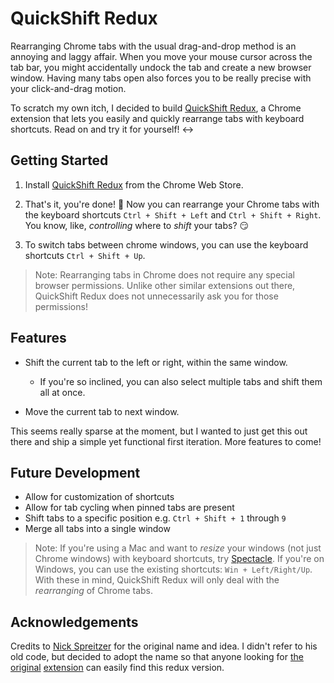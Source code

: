 # QuickShift Redux

Rearranging Chrome tabs with the usual drag-and-drop method is an annoying and laggy affair. When you move your mouse cursor across the tab bar, you might accidentally undock the tab and create a new browser window. Having many tabs open also forces you to be really precise with your click-and-drag motion.

To scratch my own itch, I decided to build [QuickShift Redux](https://chrome.google.com/webstore/detail/quickshift/daiohbdbfnmpbolhbpbngdjdjcbclikm/), a Chrome extension that lets you easily and quickly rearrange tabs with keyboard shortcuts. Read on and try it for yourself! :left_right_arrow:


## Getting Started

1. Install [QuickShift Redux](https://chrome.google.com/webstore/detail/quickshift/daiohbdbfnmpbolhbpbngdjdjcbclikm/) from the Chrome Web Store.

2. That's it, you're done! :tada: Now you can rearrange your Chrome tabs with the keyboard shortcuts `Ctrl + Shift + Left` and `Ctrl + Shift + Right`. You know, like, _controlling_ where to _shift_ your tabs? :smirk:

3. To switch tabs between chrome windows, you can use the keyboard shortcuts `Ctrl + Shift + Up`.

> Note: Rearranging tabs in Chrome does not require any special browser permissions. Unlike other similar extensions out there, QuickShift Redux does not unnecessarily ask you for those permissions!


## Features

- Shift the current tab to the left or right, within the same window.
  - If you're so inclined, you can also select multiple tabs and shift them all at once.

- Move the current tab to next window.

This seems really sparse at the moment, but I wanted to just get this out there and ship a simple yet functional first iteration. More features to come!


## Future Development
- Allow for customization of shortcuts
- Allow for tab cycling when pinned tabs are present
- Shift tabs to a specific position e.g. `Ctrl + Shift + 1` through `9`
- Merge all tabs into a single window

> Note: If you're using a Mac and want to _resize_ your windows (not just Chrome windows) with keyboard shortcuts, try [Spectacle](https://www.spectacleapp.com). If you're on Windows, you can use the existing shortcuts: `Win + Left/Right/Up`. With these in mind, QuickShift Redux will only deal with the _rearranging_ of Chrome tabs.


## Acknowledgements

Credits to [Nick Spreitzer](https://github.com/refactorsaurusrex/QuickShiftForChrome) for the original name and idea. I didn't refer to his old code, but decided to adopt the name so that anyone looking for [the](https://lifehacker.com/5642713/quickshift-moves-tabs-between-chrome-windows-via-keyboard-shortcuts) [original](http://www.callingallgeeks.org/quickshift-for-google-chrome-makes-browsing-easier-faster/) [extension](http://www.addictivetips.com/internet-tips/add-customizable-keyboard-shortcuts-with-quickshift-for-chrome/) can easily find this redux version.
